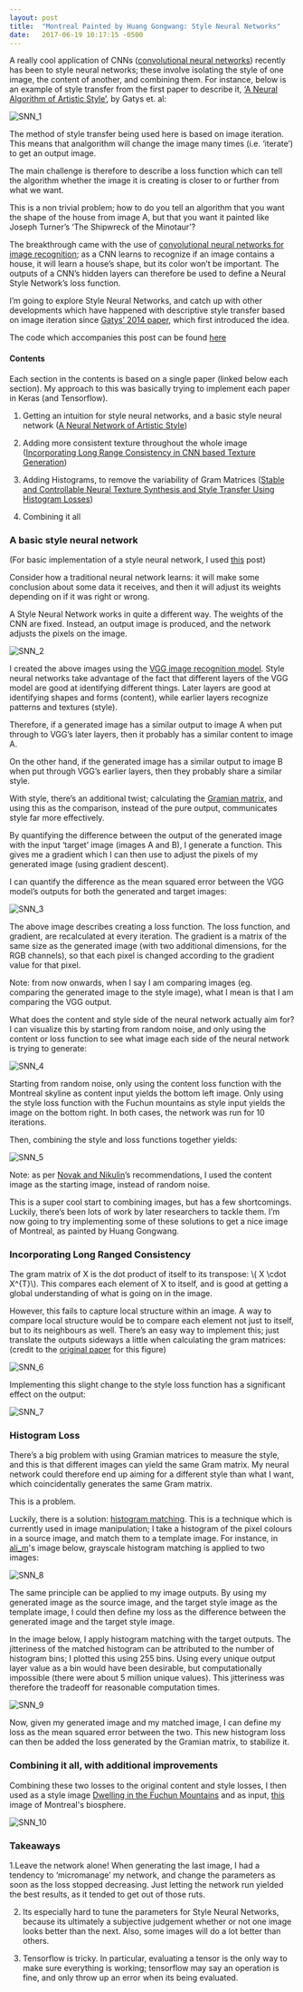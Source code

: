 ```yaml
---
layout: post
title:  "Montreal Painted by Huang Gongwang: Style Neural Networks"
date:   2017-06-19 10:17:15 -0500
---
```


A really cool application of CNNs ([convolutional neural networks](https://www.wikiwand.com/en/Convolutional_neural_network)) 
recently has been to style neural networks; these involve isolating the style of one image, the content of another, and 
combining them. For instance, below is an example of style transfer from the first paper to describe it, 
[‘A Neural Algorithm of Artistic Style’](https://arxiv.org/abs/1508.06576), by Gatys et. al:

![SNN_1](../../../assets/img/2017-06-19/SNN_1.png "SNN_1")

The method of style transfer being used here is based on image iteration. This means that analgorithm will change the 
image many times (i.e. ‘iterate’) to get an output image.

The main challenge is therefore to describe a loss function which can tell the algorithm whether the image it is creating 
is closer to or further from what we want.

This is a non trivial problem; how to do you tell an algorithm that you want the shape of the house from image A,
but that you want it painted like Joseph Turner’s ‘The Shipwreck of the Minotaur’?

The breakthrough came with the use of [convolutional neural networks for image recognition](https://medium.com/@gabrieltseng/learning-about-data-science-building-an-image-classifier-3f8252952329); 
as a CNN learns to recognize if an image contains a house, it will learn a house’s shape, but its color won’t be important. 
The outputs of a CNN’s hidden layers can therefore be used to define a Neural Style Network’s loss function.

I’m going to explore Style Neural Networks, and catch up with other developments which have happened with descriptive 
style transfer based on image iteration since [Gatys’ 2014 paper](https://arxiv.org/abs/1508.06576), which first 
introduced the idea.

The code which accompanies this post can be found [here](https://github.com/GabrielTseng/LearningDataScience/tree/master/Style_Neural_Network)

#### Contents

Each section in the contents is based on a single paper (linked below each section). My approach to this was basically 
trying to implement each paper in Keras (and Tensorflow).

1. Getting an intuition for style neural networks, and a basic style neural network 
([A Neural Network of Artistic Style]((https://arxiv.org/abs/1508.06576)))

2. Adding more consistent texture throughout the whole image 
([Incorporating Long Range Consistency in CNN based Texture Generation](https://arxiv.org/pdf/1606.01286))

3. Adding Histograms, to remove the variability of Gram Matrices
([Stable and Controllable Neural Texture Synthesis and Style Transfer Using Histogram Losses](https://arxiv.org/abs/1701.08893))

4. Combining it all

### A basic style neural network

(For basic implementation of a style neural network, I used [this](http://blog.romanofoti.com/style_transfer/) post)

Consider how a traditional neural network learns: it will make some conclusion about some data it receives, and then it 
will adjust its weights depending on if it was right or wrong.

A Style Neural Network works in quite a different way. The weights of the CNN are fixed. Instead, an output image is 
produced, and the network adjusts the pixels on the image.

![SNN_2](../../../assets/img/2017-06-19/SNN_2.gif "SNN_2")

I created the above images using the [VGG image recognition model](http://www.robots.ox.ac.uk/~vgg/research/very_deep/). 
Style neural networks take advantage of the fact that different layers of the VGG model are good at identifying different 
things. Later layers are good at identifying shapes and forms (content), while earlier layers recognize patterns and 
textures (style).

Therefore, if a generated image has a similar output to image A when put through to VGG’s later layers, then it probably 
has a similar content to image A.

On the other hand, if the generated image has a similar output to image B when put through VGG’s earlier layers, then 
they probably share a similar style.

With style, there’s an additional twist; calculating the [Gramian matrix](https://www.wikiwand.com/en/Gramian_matrix), 
and using this as the comparison, instead of the pure output, communicates style far more effectively.

By quantifying the difference between the output of the generated image with the input ‘target’ image (images A and B), 
I generate a function. This gives me a gradient which I can then use to adjust the pixels of my generated image 
(using gradient descent).

I can quantify the difference as the mean squared error between the VGG model’s outputs for both the generated and target 
images:

![SNN_3](../../../assets/img/2017-06-19/SNN_3.png "SNN_3")

The above image describes creating a loss function. The loss function, and gradient, are recalculated at every iteration.
The gradient is a matrix of the same size as the generated image (with two additional dimensions, for the RGB channels), 
so that each pixel is changed according to the gradient value for that pixel.

Note: from now onwards, when I say I am comparing images (eg. comparing the generated image to the style image), what I 
mean is that I am comparing the VGG output.

What does the content and style side of the neural network actually aim for? I can visualize this by starting from random 
noise, and only using the content or loss function to see what image each side of the neural network is trying to generate:

![SNN_4](../../../assets/img/2017-06-19/SNN_4.png "SNN_4")

Starting from random noise, only using the content loss function with the Montreal skyline as content input yields the 
bottom left image. Only using the style loss function with the Fuchun mountains as style input yields the image on the 
bottom right. In both cases, the network was run for 10 iterations.

Then, combining the style and loss functions together yields:

![SNN_5](../../../assets/img/2017-06-19/SNN_5.png "SNN_5")

Note: as per [Novak and Nikulin](https://arxiv.org/abs/1605.04603)’s recommendations, I used the content image as the 
starting image, instead of random noise.

This is a super cool start to combining images, but has a few shortcomings. Luckily, there’s been lots of work by later 
researchers to tackle them. I’m now going to try implementing some of these solutions to get a nice image of Montreal, 
as painted by Huang Gongwang.

### Incorporating Long Ranged Consistency

The gram matrix of X is the dot product of itself to its transpose: \\( X \cdot X^{T}\\). This compares each element of X 
to itself, and is good at getting a global understanding of what is going on in the image.

However, this fails to capture local structure within an image. A way to compare local structure would be to compare 
each element not just to itself, but to its neighbours as well. There’s an easy way to implement this; just translate 
the outputs sideways a little when calculating the gram matrices: (credit to the 
[original paper](https://www.google.ca/url?sa=t&rct=j&q=&esrc=s&source=web&cd=1&cad=rja&uact=8&ved=0ahUKEwij86eLxpXVAhWm8YMKHSA8DZwQFggoMAA&url=https%3A%2F%2Farxiv.org%2Fabs%2F1606.01286&usg=AFQjCNFH59W8FtSjSzexpbi2yaciMFrhmA)
for this figure)

![SNN_6](../../../assets/img/2017-06-19/SNN_6.png "SNN_6")

Implementing this slight change to the style loss function has a significant effect on the output:

![SNN_7](../../../assets/img/2017-06-19/SNN_7.png "SNN_7")

### Histogram Loss

There’s a big problem with using Gramian matrices to measure the style, and this is that different images can yield the 
same Gram matrix. My neural network could therefore end up aiming for a different style than what I want, which 
coincidentally generates the same Gram matrix.

This is a problem.

Luckily, there is a solution: [histogram matching](https://www.wikiwand.com/en/Histogram_matching). This is a technique 
which is currently used in image manipulation; I take a histogram of the pixel colours in a source image, and match them 
to a template image. For instance, in [ali_m](https://stackoverflow.com/questions/32655686/histogram-matching-of-two-images-in-python-2-x)'s
image below, grayscale histogram matching is applied to two images:

![SNN_8](../../../assets/img/2017-06-19/SNN_8.jpg "SNN_8")

The same principle can be applied to my image outputs. By using my generated image as the source image, and the target 
style image as the template image, I could then define my loss as the difference between the generated image and the 
target style image. 

In the image below, I apply histogram matching with the target outputs. The jitteriness of the 
matched histogram can be attributed to the number of histogram bins; I plotted this using 255 bins. Using every unique 
output layer value as a bin would have been desirable, but computationally impossible (there were about 5 million unique 
values). This jitteriness was therefore the tradeoff for reasonable computation times.

![SNN_9](../../../assets/img/2017-06-19/SNN_9.png "SNN_9")

Now, given my generated image and my matched image, I can define my loss as the mean squared error between the two. 
This new histogram loss can then be added the loss generated by the Gramian matrix, to stabilize it.

### Combining it all, with additional improvements

Combining these two losses to the original content and style losses, I then used as a style image 
[Dwelling in the Fuchun Mountains](https://www.wikiwand.com/en/Dwelling_in_the_Fuchun_Mountains) and as input,
[this](https://s-media-cache-ak0.pinimg.com/originals/00/da/42/00da429ead71426599ef22a96106542d.jpg) image of Montreal's
biosphere.

![SNN_10](../../../assets/img/2017-06-19/SNN_10.png "SNN_10")

### Takeaways

1.Leave the network alone! When generating the last image, I had a tendency to ‘micromanage’ my network, and change the 
parameters as soon as the loss stopped decreasing. Just letting the network run yielded the best results, as it tended 
to get out of those ruts.

2. Its especially hard to tune the parameters for Style Neural Networks, because its ultimately a subjective judgement 
whether or not one image looks better than the next. Also, some images will do a lot better than others.

3. Tensorflow is tricky. In particular, evaluating a tensor is the only way to make sure everything is working; 
tensorflow may say an operation is fine, and only throw up an error when its being evaluated.